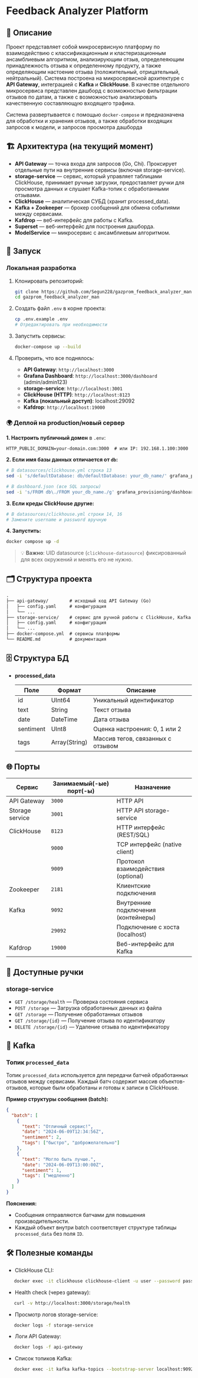 # Feedback Analyzer Platform

## 📌 Описание

Проект представляет собой микросервисную платформу по взаимодействию с классификационным и кластеризационным ансамблиевым алгоритмом, анализирующим отзыв, определеяющим принадлежность отзыва к определенному продукту, а также определяющим настоение отзыва (положительный, отрицательный, нейтральный). Система построена на микросервисной архитектуре  с **API Gateway**, интеграцией с **Kafka** и **ClickHouse**. В качестве отдельного микросервиса представлен дашборд с возможностью фильтрации отзывов по датам, а также с возможностью анализировать качественную составляющую входящего трафика.

Система развертывается с помощью `docker-compose` и предназначена для обработки и хранения отзывов, а также обработки входящих запросов к модели, и запросов просмотра дашборда

## 🏗️ Архитектура (на текущий момент)

- **API Gateway** — точка входа для запросов (Go, Chi). Проксирует отдельные пути на внутренние сервисы (включая storage-service).
- **storage-service** — сервис, который управляет таблицами ClickHouse, принимает ручные загрузки, предоставляет ручки для просмотра данных и слушает Kafka-топик с обработанными отзывами.
- **ClickHouse** — аналитическая СУБД (хранит processed_data).
- **Kafka + Zookeeper** — брокер сообщений для обмена событиями между сервисами.
- **Kafdrop** — веб-интерфейс для работы с Kafka.
- **Superset** — веб-интерфейс для построения дашборда.
- **ModelService** — микросервис с ансамблиевым алгоритмом.

## 🚀 Запуск

### Локальная разработка

1. Клонировать репозиторий:

   ```bash
   git clone https://github.com/Segun228/gazprom_feedback_analyzer_man
   cd gazprom_feedback_analyzer_man
   ```

2. Создать файл `.env` в корне проекта:

   ```bash
   cp .env.example .env
   # Отредактировать при необходимости
   ```

3. Запустить сервисы:

    ```bash
    docker-compose up --build
    ```

4. Проверить, что все поднялось:

   - **API Gateway**: `http://localhost:3000`
   - **Grafana Dashboard**: `http://localhost:3000/dashboard` (admin/admin123)
   - **storage-service**: `http://localhost:3001`
   - **ClickHouse (HTTP)**: `http://localhost:8123`
   - **Kafka (локальный доступ)**: localhost:29092
   - **Kafdrop**: `http://localhost:19000`

### 🌍 Деплой на production/новый сервер

**1. Настроить публичный домен** в `.env`:

```env
HTTP_PUBLIC_DOMAIN=your-domain.com:3000  # или IP: 192.168.1.100:3000
```

**2. Если имя базы данных отличается от `db`:**

```bash
# В datasources/clickhouse.yml строка 13
sed -i 's/defaultDatabase: db/defaultDatabase: your_db_name/' grafana_provisioning/datasources/clickhouse.yml

# В dashboard.json (все SQL запросы)
sed -i 's/FROM db\./FROM your_db_name./g' grafana_provisioning/dashboards/dashboard.json
```

**3. Если креды ClickHouse другие:**

```bash
# В datasources/clickhouse.yml строки 14, 16
# Замените username и password вручную
```

**4. Запустить:**

```bash
docker compose up -d
```

> 💡 **Важно**: UID datasource (`clickhouse-datasource`) фиксированный для всех окружений и менять его не нужно.

## 🗂️ Структура проекта

```markdown
.
├── api-gateway/        # исходный код API Gateway (Go)
│   ├── config.yaml     # конфигурация
│   └── ...
├── storage-service/    # сервис для ручной работы с ClickHouse, Kafka и загрузки обработанных данных из файла
│   ├── config.yaml     # конфигурация
│   └── ...
├── docker-compose.yml  # сервисы платформы
└── README.md           # документация
```

## 🗄️ Структура БД

- **processed_data**

   | Поле      | Формат        | Описание                          |
   | --------- | ------------- | --------------------------------- |
   | id        | UInt64        | Уникальный идентификатор          |
   | text      | String        | Текст отзыва                      |
   | date      | DateTime      | Дата отзыва                       |
   | sentiment | UInt8         | Оценка настроения: 0, 1 или 2     |
   | tags      | Array(String) | Массив тегов, связанных с отзывом |

## 🌐 Порты

| Сервис          | Занимаемый(-ые) порт(-ы) | Назначение                          |
| --------------- | ------------------------ | ----------------------------------- |
| API Gateway     | `3000`                   | HTTP API                            |
| Storage service | `3001`                   | HTTP API storage-service            |
| ClickHouse      | `8123`                   | HTTP интерфейс (REST/SQL)           |
|                 | `9000`                   | TCP интерфейс (native client)       |
|                 | `9009`                   | Протокол взаимодействия (optional)  |
| Zookeeper       | `2181`                   | Клиентские подключения              |
| Kafka           | `9092`                   | Внутренние подключения (контейнеры) |
|                 | `29092`                  | Подключение с хоста (localhost)     |
| Kafdrop         | `19000`                  | Веб-интерфейс для Kafka             |

## 🔗 Доступные ручки

### storage-service

- `GET /storage/health` — Проверка состояния сервиса
- `POST /storage` — Загрузка обработанных данных из файла
- `GET /storage` — Получение обработанных отзывов
- `GET /storage/{id}` — Получение отзыва по идентификатору
- `DELETE /storage/{id}` — Удаление отзыва по идентификатору

## 🎯 Kafka

### Топик `processed_data`

Топик `processed_data` используется для передачи батчей обработанных отзывов между сервисами. Каждый батч содержит массив объектов-отзывов, которые были обработаны и готовы к записи в ClickHouse.

**Пример структуры сообщения (batch):**

```json
{
  "batch": [
    {
      "text": "Отличный сервис!",
      "date": "2024-06-09T12:34:56Z",
      "sentiment": 2,
      "tags": ["быстро", "доброжелательно"]
    },
    {
      "text": "Могло быть лучше.",
      "date": "2024-06-09T13:00:00Z",
      "sentiment": 1,
      "tags": ["медленно"]
    }
  ]
}
```

**Пояснения:**

- Сообщения отправляются батчами для повышения производительности.
- Каждый объект внутри batch соответствует структуре таблицы `processed_data` без поля `ID`.

## 🛠️ Полезные команды

- ClickHouse CLI:

```bash
   docker exec -it clickhouse clickhouse-client -u user --password password
```

- Health check (через gateway):

```bash
   curl -v http://localhost:3000/storage/health
```

- Просмотр логов storage-service:

```bash
   docker logs -f storage-service
```

- Логи API Gateway:

```bash
   docker logs -f api-gateway
```

- Список топиков Kafka:

```bash
   docker exec -it kafka kafka-topics --bootstrap-server localhost:9092 --list
```
